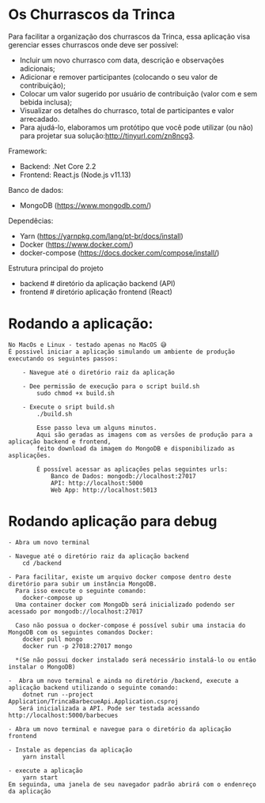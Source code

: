 # Os Churrascos da Trinca

Para facilitar a organização dos churrascos da Trinca, essa aplicação visa gerenciar esses churrascos onde deve ser possível:

* Incluir um novo churrasco com data, descrição e observações adicionais;
* Adicionar e remover participantes (colocando o seu valor de contribuição);
* Colocar um valor sugerido por usuário de contribuição (valor com e sem bebida inclusa);
* Visualizar os detalhes do churrasco, total de participantes e valor arrecadado.
* Para ajudá-lo, elaboramos um protótipo que você pode utilizar (ou não) para projetar sua solução:http://tinyurl.com/zn8ncg3.

Framework:
* Backend: .Net Core 2.2
* Frontend: React.js (Node.js v11.13)

Banco de dados:
* MongoDB (https://www.mongodb.com/)

Dependêcias:
* Yarn (https://yarnpkg.com/lang/pt-br/docs/install)
* Docker (https://www.docker.com/)
* docker-compose (https://docs.docker.com/compose/install/)

Estrutura principal do projeto
* backend # diretório da aplicação backend (API) 
* frontend # diretório aplicação frontend (React) 
    

# Rodando a aplicação:

    No MacOs e Linux - testado apenas no MacOS 😅
    É possivel iniciar a aplicação simulando um ambiente de produção executando os seguintes passos:

        - Navegue até o diretório raiz da aplicação

        - Dee permissão de execução para o script build.sh
            sudo chmod +x build.sh
        
        - Execute o sript build.sh
            ./build.sh

            Esse passo leva um alguns minutos. 
            Aqui são geradas as imagens com as versões de produção para a aplicação backend e frontend, 
            feito download da imagem do MongoDB e disponibilizado as asplicações.

            É possível acessar as aplicações pelas seguintes urls:
                Banco de Dados: mongodb://localhost:27017
                API: http://localhost:5000
                Web App: http://localhost:5013

# Rodando aplicação para debug

    - Abra um novo terminal

    - Navegue até o diretório raiz da aplicação backend
        cd /backend

    - Para facilitar, existe um arquivo docker compose dentro deste diretório para subir um instância MongoDB. 
      Para isso execute o seguinte comando:
        docker-compose up
      Uma container docker com MongoDb será inicializado podendo ser acessado por mongodb://localhost:27017

      Caso não possua o docker-compose é possível subir uma instacia do MongoDB com os seguintes comandos Docker:
        docker pull mongo
        docker run -p 27018:27017 mongo

      *(Se não possui docker instalado será necessário instalá-lo ou então instalar o MongoDB)

    -  Abra um novo terminal e ainda no diretório /backend, execute a aplicação backend utilizando o seguinte comando:
        dotnet run --project Application/TrincaBarbecueApi.Application.csproj
       Será inicializada a API. Pode ser testada acessando http://localhost:5000/barbecues
    
    - Abra um novo terminal e navegue para o diretório da aplicação frontend
    
    - Instale as depencias da aplicação
        yarn install 
    
    - execute a aplicação
        yarn start
    Em seguinda, uma janela de seu navegador padrão abrirá com o endenreço da aplicação
    
